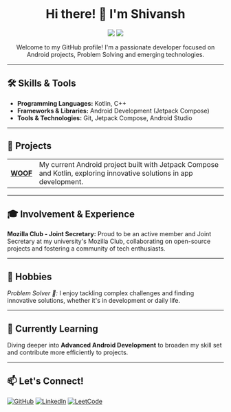 <h1 align="center">Hi there! 👋 I'm Shivansh</h1>

<p align="center">
   <img src="https://img.shields.io/badge/Problem%20Solver-%2300C853?style=for-the-badge" />
  <img src="https://img.shields.io/badge/Android%20Developer-%23E34F26?style=for-the-badge" />
</p>

<p align="center">Welcome to my GitHub profile! I'm a passionate developer focused on Android projects, Problem Solving and emerging technologies.</p>

---

<h2>🛠 Skills & Tools</h2>
<ul>
  <li><strong>Programming Languages:</strong> Kotlin, C++</li>
  <li><strong>Frameworks & Libraries:</strong> Android Development (Jetpack Compose)</li>
  <li><strong>Tools & Technologies:</strong> Git, Jetpack Compose, Android Studio</li>
</ul>

---

<h2>🚀 Projects</h2>

<table>
  <tr>
    <td><strong><a href="https://github.com/shivanshs673/WOOF">WOOF</a></strong></td>
    <td>My current Android project built with Jetpack Compose and Kotlin, exploring innovative solutions in app development.</td>
  </tr>
</table>

---

<h2>🎓 Involvement & Experience</h2>
<p>
  <strong>Mozilla Club - Joint Secretary:</strong> Proud to be an active member and Joint Secretary at my university's Mozilla Club, collaborating on open-source projects and fostering a community of tech enthusiasts.
</p>

---

<h2>🧩 Hobbies</h2>
<p>
  <em>Problem Solver 🧠:</em> I enjoy tackling complex challenges and finding innovative solutions, whether it's in development or daily life.
</p>

---

<h2>🌱 Currently Learning</h2>
<p>Diving deeper into <strong>Advanced Android Development</strong> to broaden my skill set and contribute more efficiently to projects.</p>

---

<h2>📫 Let's Connect!</h2>
<p>
  <a href="https://github.com/shivanshs673"><img src="https://img.shields.io/badge/GitHub-shivanshs673-%2312100E?style=for-the-badge&logo=github" alt="GitHub"></a>
  <a href="https://www.linkedin.com/in/shivansh-shukla-2a9552257/"><img src="https://img.shields.io/badge/LinkedIn-Connect-blue?style=for-the-badge&logo=linkedin" alt="LinkedIn"></a>
  <a href="https://leetcode.com/u/Shivanshs673/"><img src="https://img.shields.io/badge/LeetCode-Profile-orange?style=for-the-badge&logo=leetcode" alt="LeetCode"></a>
</p>
